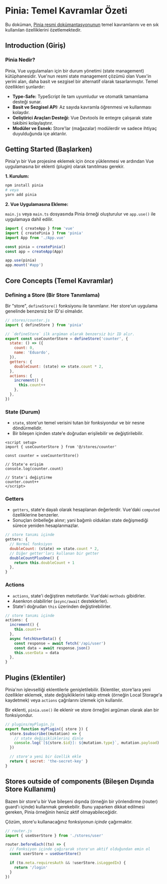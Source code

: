 # Pinia: Temel Kavramlar Özeti

Bu doküman, [Pinia resmi dokümantasyonunun](https://pinia.vuejs.org/) temel kavramlarını ve en sık kullanılan özelliklerini özetlemektedir.

## Introduction (Giriş)

### Pinia Nedir?

Pinia, Vue uygulamaları için bir durum yönetimi (state management) kütüphanesidir. Vue'nun resmi state management çözümü olan Vuex'in yerini alan, daha basit ve sezgisel bir alternatif olarak tasarlanmıştır. Temel özellikleri şunlardır:

- **Type-Safe:** TypeScript ile tam uyumludur ve otomatik tamamlama desteği sunar.
- **Basit ve Sezgisel API:** Az sayıda kavramla öğrenmesi ve kullanması kolaydır.
- **Geliştirici Araçları Desteği:** Vue Devtools ile entegre çalışarak state takibini kolaylaştırır.
- **Modüler ve Esnek:** Store'lar (mağazalar) modülerdir ve sadece ihtiyaç duyulduğunda içe aktarılır.

## Getting Started (Başlarken)

Pinia'yı bir Vue projesine eklemek için önce yüklenmesi ve ardından Vue uygulamasına bir eklenti (plugin) olarak tanıtılması gerekir.

**1. Kurulum:**
```bash
npm install pinia
# veya
yarn add pinia
```

**2. Vue Uygulamasına Ekleme:**

`main.js` veya `main.ts` dosyasında Pinia örneği oluşturulur ve `app.use()` ile uygulamaya dahil edilir.

```javascript
import { createApp } from 'vue'
import { createPinia } from 'pinia'
import App from './App.vue'

const pinia = createPinia()
const app = createApp(App)

app.use(pinia)
app.mount('#app')
```

## Core Concepts (Temel Kavramlar)

### Defining a Store (Bir Store Tanımlama)

Bir "store", `defineStore()` fonksiyonu ile tanımlanır. Her store'un uygulama genelinde benzersiz bir ID'si olmalıdır.

```javascript
// stores/counter.js
import { defineStore } from 'pinia'

// `defineStore` ilk argüman olarak benzersiz bir ID alır.
export const useCounterStore = defineStore('counter', {
  state: () => ({
    count: 0,
    name: 'Eduardo',
  }),
  getters: {
    doubleCount: (state) => state.count * 2,
  },
  actions: {
    increment() {
      this.count++
    },
  },
})
```

### State (Durum)

- `state`, store'un temel verisini tutan bir fonksiyondur ve bir nesne döndürmelidir.
- Bir bileşen içinden state'e doğrudan erişilebilir ve değiştirilebilir.

```vue
<script setup>
import { useCounterStore } from '@/stores/counter'

const counter = useCounterStore()

// State'e erişim
console.log(counter.count)

// State'i değiştirme
counter.count++
</script>
```

### Getters

- `getters`, state'e dayalı olarak hesaplanan değerlerdir. Vue'daki `computed` özelliklerine benzerler.
- Sonuçları önbelleğe alınır; yani bağımlı oldukları state değişmediği sürece yeniden hesaplanmazlar.

```javascript
// store tanımı içinde
getters: {
  // Normal fonksiyon
  doubleCount: (state) => state.count * 2,
  // Diğer getter'ları kullanan bir getter
  doubleCountPlusOne() {
    return this.doubleCount + 1
  },
}
```

### Actions

- `actions`, state'i değiştiren metotlardır. Vue'daki `methods` gibidirler.
- Asenkron olabilirler (`async/await` desteklerler).
- State'i doğrudan `this` üzerinden değiştirebilirler.

```javascript
// store tanımı içinde
actions: {
  increment() {
    this.count++
  },
  async fetchUserData() {
    const response = await fetch('/api/user')
    const data = await response.json()
    this.userData = data
  },
}
```

## Plugins (Eklentiler)

Pinia'nın işlevselliği eklentilerle genişletilebilir. Eklentiler, store'lara yeni özellikler eklemek, state değişikliklerini takip etmek (örneğin Local Storage'a kaydetmek) veya `actions` çağrılarını izlemek için kullanılır.

Bir eklenti, `pinia.use()` ile eklenir ve store örneğini argüman olarak alan bir fonksiyondur.

```javascript
// plugins/myPlugin.js
export function myPlugin({ store }) {
  store.$subscribe((mutation) => {
    // state değişikliklerini dinle
    console.log(`[${store.$id}]: ${mutation.type}`, mutation.payload)
  })

  // store'a yeni bir özellik ekle
  return { secret: 'the-secret-key' }
}
```

## Stores outside of components (Bileşen Dışında Store Kullanımı)

Bazen bir store'u bir Vue bileşeni dışında (örneğin bir yönlendirme (router) guard'ı içinde) kullanmak gerekebilir. Bunu yaparken dikkat edilmesi gereken, Pinia örneğinin henüz aktif olmayabileceğidir.

Çözüm, store'u kullanacağınız fonksiyonun *içinde* çağırmaktır.

```javascript
// router.js
import { useUserStore } from './stores/user'

router.beforeEach((to) => {
  // Fonksiyon içinde çağırarak store'un aktif olduğundan emin ol
  const userStore = useUserStore()

  if (to.meta.requiresAuth && !userStore.isLoggedIn) {
    return '/login'
  }
})
```

